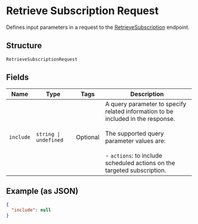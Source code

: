 
# Retrieve Subscription Request

Defines input parameters in a request to the
[RetrieveSubscription](../../doc/api/subscriptions.md#retrieve-subscription) endpoint.

## Structure

`RetrieveSubscriptionRequest`

## Fields

| Name | Type | Tags | Description |
|  --- | --- | --- | --- |
| `include` | `string \| undefined` | Optional | A query parameter to specify related information to be included in the response.<br><br>The supported query parameter values are:<br><br>- `actions`: to include scheduled actions on the targeted subscription. |

## Example (as JSON)

```json
{
  "include": null
}
```

